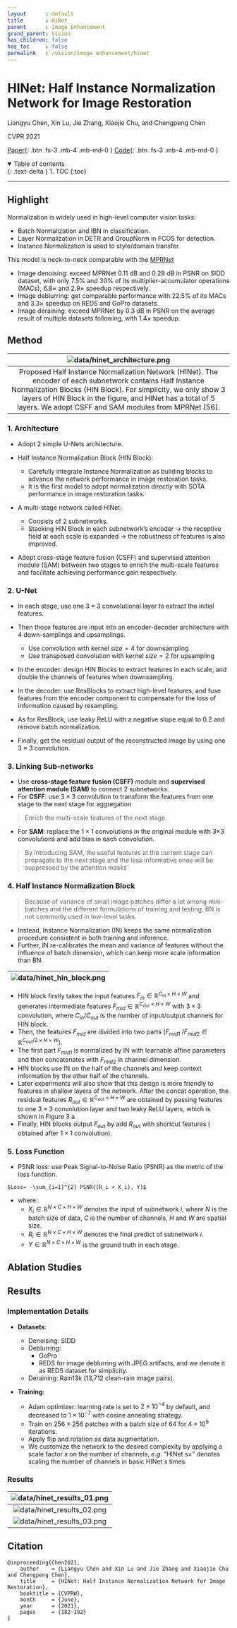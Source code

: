 ```yaml
---
layout      : default
title       : HiNet
parent	    : Image Enhancement
grand_parent: Vision
has_children: false
has_toc     : false
permalink   : /vision/image_enhancement/hinet
---
```


# HINet: Half Instance Normalization Network for Image Restoration
Liangyu Chen, Xin Lu, Jie Zhang, Xiaojie Chu, and Chengpeng Chen

CVPR 2021

[Paper](data/hinet.pdf){: .btn .fs-3 .mb-4 .mb-md-0 }
[Code](https://github.com/megvii-model/HINet){: .btn .fs-3 .mb-4 .mb-md-0 }

<details open markdown="block">
  <summary>Table of contents</summary>
  {: .text-delta }
  1. TOC
  {:toc}
</details>

---

## Highlight

Normalization is widely used in high-level computer vision tasks:

- Batch Normalization and IBN in classification.
- Layer Normalization in DETR and GroupNorm in FCOS for detection.
- Instance Normalization is used to style/domain transfer.

This model is neck-to-neck comparable with the [MPRNet](mprnet.md)

- Image denoising: exceed MPRNet 0.11 dB and 0.28 dB in PSNR on SIDD dataset,
  with only 7.5% and 30% of its multiplier-accumulator operations (MACs), 6.8×
  and 2.9× speedup respectively.
- Image deblurring: get comparable performance with 22.5% of its MACs and 3.3×
  speedup on REDS and GoPro datasets.
- Image deraining: exceed MPRNet by 0.3 dB in PSNR on the average result of
  multiple datasets following, with 1.4× speedup.

## Method

|                                                                                                                     ![data/hinet_architecture.png](data/hinet_architecture.png)                                                                                                                     |
|:---------------------------------------------------------------------------------------------------------------------------------------------------------------------------------------------------------------------------------------------------------------------------------------------------:|
| Proposed Half Instance Normalization Network (HINet). The encoder of each subnetwork contains Half Instance Normalization Blocks (HIN Block). For simplicity, we only show 3 layers of HIN Block in the figure, and HINet has a total of 5 layers. We adopt CSFF and SAM modules from MPRNet [56].  |

### 1. Architecture

- Adopt 2 simple U-Nets architecture.
- Half Instance Normalization Block (HIN Block):
  - Carefully integrate Instance Normalization as building blocks to advance the
    network performance in image restoration tasks.
  - It is the first model to adopt normalization *directly* with SOTA
    performance in image restoration tasks.


- A multi-stage network called HINet:
  - Consists of 2 subnetworks.
  - Stacking HIN Block in each subnetwork’s encoder → the receptive field at
    each scale is expanded → the robustness of features is also improved.


- Adopt cross-stage feature fusion (CSFF) and supervised attention module (SAM)
  between two stages to enrich the multi-scale features and facilitate achieving
  performance gain respectively.

### 2. U-Net

- In each stage, use one $3 × 3$ convolutional layer to extract the initial
  features.
- Then those features are input into an encoder-decoder architecture with 4
  down-samplings and upsamplings.
  - Use convolution with kernel $size = 4$ for downsampling
  - Use transposed convolution with kernel $size = 2$ for upsampling


- In the encoder: design HIN Blocks to extract features in each scale, and
  double the channels of features when downsampling.
- In the decoder: use ResBlocks to extract high-level features, and fuse
  features from the encoder component to compensate for the loss of information
  caused by resampling.
- As for ResBlock, use leaky ReLU with a negative slope equal to 0.2 and remove
  batch normalization.
- Finally, get the residual output of the reconstructed image by using one $3 ×
  3$ convolution.

### 3. Linking Sub-networks

- Use **cross-stage feature fusion (CSFF)** module and **supervised attention
  module (SAM)** to connect 2 subnetworks.
- For **CSFF**: use $3 × 3$ convolution to transform the features from one stage
  to the next stage for aggregation

> Enrich the multi-scale features of the next stage.

- For **SAM**: replace the $1 × 1$ convolutions in the original module with 3×3
  convolutions and add bias in each convolution.

> By introducing SAM, the useful features at the current stage can propagate to
> the next stage and the less informative ones will be suppressed by the attention
> masks

### 4. Half Instance Normalization Block

> Because of variance of small image patches differ a lot among mini-batches and
> the different formulations of training and testing, BN is not commonly used in
> low-level tasks.

- Instead, Instance Normalization (IN) keeps the same normalization procedure
  consistent in both training and inference.
- Further, IN re-calibrates the mean and variance of features without the
  influence of batch dimension, which can keep more scale information than BN.

| ![data/hinet_hin_block.png](data/hinet_hin_block.png) |
|:-----------------------------------------------------:|

- HIN block firstly takes the input features $F_{in} ∈ \mathbb{R}^{C_{in}×H×W}$
  and generates intermediate features $F_{mid} ∈ \mathbb{R}^{C_{out}×H×W}$ with
  $3 × 3$ convolution, where $C_{in}$/$C_{out}$ is the number of input/output
  channels for HIN block.
- Then, the features $F_{mid}$ are divided into two parts ($F_{mid1}$ /$F_{mid2}
  ∈ \mathbb{R}^{C_{out}/2×H×W}$).
- The first part $F_{mid1}$ is normalized by IN with learnable affine parameters
  and then concatenates with $F_{mid2}$ in channel dimension.
- HIN blocks use IN on the half of the channels and keep context information by
  the other half of the channels.
- Later experiments will also show that this design is more friendly to features
  in shallow layers of the network. After the concat operation, the residual
  features $R_{out} ∈ \mathbb{R}^{C_{out}×H×W}$ are obtained by passing features
  to one $3 × 3$ convolution layer and two leaky ReLU layers, which is shown in
  Figure 3 a.
- Finally, HIN blocks output $F_{out}$ by add $R_{out}$ with shortcut features (
  obtained after $1 × 1$ convolution).

### 5. Loss Function

- PSNR loss: use Peak Signal-to-Noise Ratio (PSNR) as the metric of the loss
  function.

```text
$Loss= -\sum_{i=1}^{2} PSNR((R_i + X_i), Y)$
```

- where:
  - $X_i ∈ \mathbb{R}^{N×C×H×W}$ denotes the input of subnetwork $i$, where $N$
    is the batch size of data, $C$ is the number of channels, $H$ and $W$ are
    spatial size.
  - $R_i ∈ \mathbb{R}^{N×C×H×W}$ denotes the final predict of subnetwork $i$.
  - $Y ∈ \mathbb{R}^{N×C×H×W}$ is the ground truth in each stage.

## Ablation Studies

## Results

### Implementation Details

- **Datasets**:
  - Denoising: SIDD
  - Deblurring:
    - GoPro
    - REDS for image deblurring with JPEG artifacts, and we denote it as REDS
      dataset for simplicity.
  - Deraining: Rain13k (13,712 clean-rain image pairs).

- **Training**:
  - Adam optimizer: learning rate is set to $2×10^{−4}$ by default, and
    decreased to $1 × 10^{−7}$ with cosine annealing strategy.
  - Train on $256 × 256$ patches with a batch size of 64 for $4 × 10^5$
    iterations.
  - Apply flip and rotation as data augmentation.
  - We customize the network to the desired complexity by applying a scale
    factor $s$ on the number of channels, *e.g*. “HINet s×” denotes scaling the
    number of channels in basic HINet $s$ times.

### Results

| ![data/hinet_results_01.png](data/hinet_results_01.png) |
|:-------------------------------------------------------:|
| ![data/hinet_results_02.png](data/hinet_results_02.png) |
| ![data/hinet_results_03.png](data/hinet_results_03.png) |

## Citation

```text
@inproceeding{Chen2021,
    author    = {Liangyu Chen and Xin Lu and Jie Zhang and Xiaojie Chu and Chengpeng Chen},
    title     = {HINet: Half Instance Normalization Network for Image Restoration},
    booktitle = {CVPRW},
    month     = {June},
    year      = {2021},
    pages     = {182-192}
}
```
